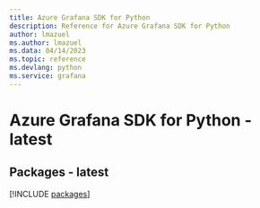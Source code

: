```yaml
---
title: Azure Grafana SDK for Python
description: Reference for Azure Grafana SDK for Python
author: lmazuel
ms.author: lmazuel
ms.data: 04/14/2023
ms.topic: reference
ms.devlang: python
ms.service: grafana
---
```

# Azure Grafana SDK for Python - latest
## Packages - latest
[!INCLUDE [packages](grafana-index.md)]